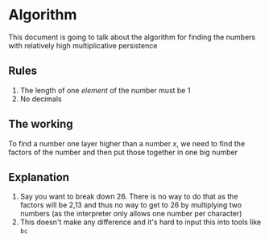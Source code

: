 # Algorithm

This document is going to talk about the algorithm for finding the numbers with relatively high multiplicative persistence

## Rules

1. The length of one *element* of the number must be 1
2. No decimals

## The working

To find a number one layer higher than a number $x$, we need to find the factors of the number and then put those together in one big number

## Explanation

1. Say you want to break down 26. There is no way to do that as the factors will be 2,13 and thus no way to get to 26 by multiplying two numbers (as the interpreter only allows one number per character)
2. This doesn't make any difference and it's hard to input this into tools like ```bc```